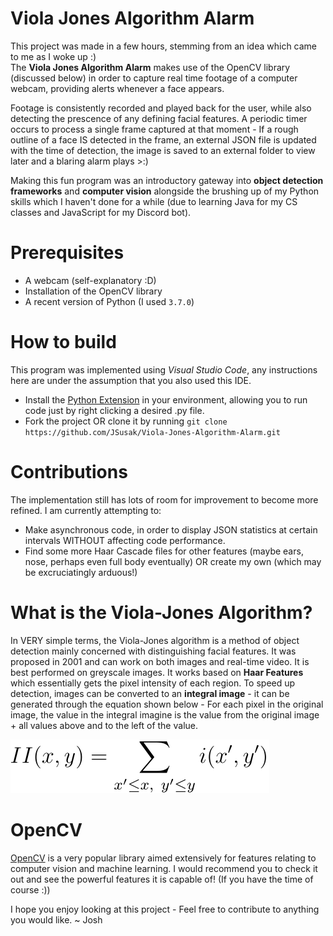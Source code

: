 # Viola Jones Algorithm Alarm

This project was made in a few hours, stemming from an idea which came to me as I woke up :)  
The **Viola Jones Algorithm Alarm** makes use of the OpenCV library (discussed below) in order to capture real time footage of a computer webcam, providing alerts whenever a face appears.

Footage is consistently recorded and played back for the user, while also detecting the prescence of any defining facial features. A periodic timer occurs to process a single frame captured at that moment - If a rough outline of a face IS detected in the frame, an external JSON file is updated with the time of detection, the image is saved to an external folder to view later and a blaring alarm plays >:)

Making this fun program was an introductory gateway into **object detection frameworks** and **computer vision** alongside the brushing up of my Python skills which I haven't done for a while (due to learning Java for my CS classes and JavaScript for my Discord bot).

# Prerequisites

- A webcam (self-explanatory :D)
- Installation of the OpenCV library
- A recent version of Python (I used `3.7.0`)

# How to build

This program was implemented using _Visual Studio Code_, any instructions here are under the assumption that you also used this IDE.

- Install the [Python Extension](https://marketplace.visualstudio.com/items?itemName=ms-python.python) in your environment, allowing you to run code just by right clicking a desired .py file.
- Fork the project OR clone it by running `git clone https://github.com/JSusak/Viola-Jones-Algorithm-Alarm.git`

# Contributions

The implementation still has lots of room for improvement to become more refined. I am currently attempting to:

- Make asynchronous code, in order to display JSON statistics at certain intervals WITHOUT affecting code performance.
- Find some more Haar Cascade files for other features (maybe ears, nose, perhaps even full body eventually) OR create my own (which may be excruciatingly arduous!)

# What is the Viola-Jones Algorithm?

In VERY simple terms, the Viola-Jones algorithm is a method of object detection mainly concerned with distinguishing facial features. It was proposed in 2001 and can work on both images and real-time video. It is best performed on greyscale images.
It works based on **Haar Features** which essentially gets the pixel intensity of each region. To speed up detection, images can be converted to an **integral image** - it can be generated through the equation shown below - For each pixel in the original image, the value in the integral imagine is the value from the original image + all values above and to the left of the value.

<img src="./resources/int_eq1.svg">

# OpenCV

[OpenCV](https://opencv.org/about/) is a very popular library aimed extensively for features relating to computer vision and machine learning. I would recommend you to check it out and see the powerful features it is capable of! (If you have the time of course :))

I hope you enjoy looking at this project - Feel free to contribute to anything you would like.
~ Josh
